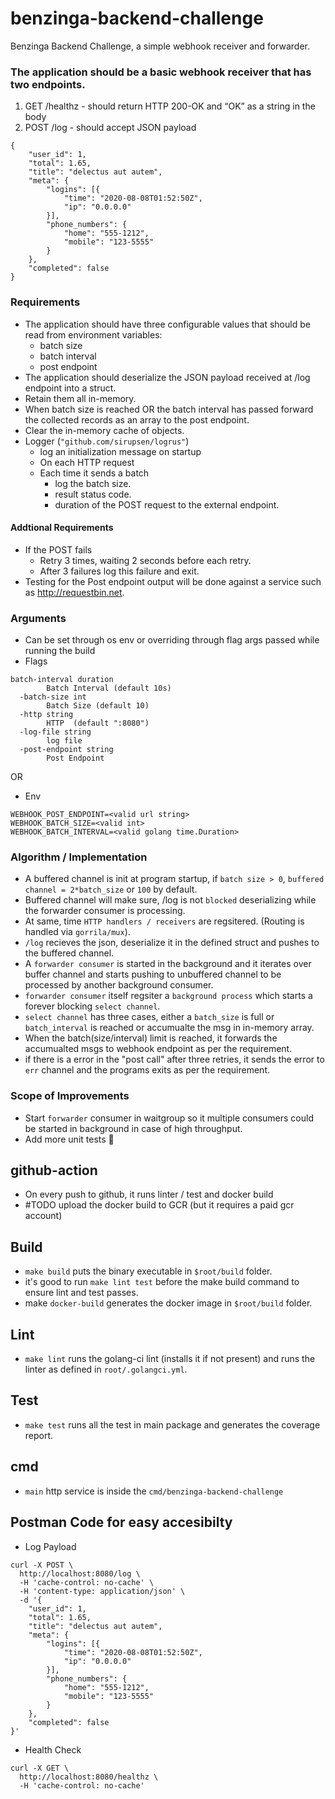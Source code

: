 # benzinga-backend-challenge
Benzinga Backend Challenge, a simple webhook receiver and forwarder.

### The application should be a basic webhook receiver that has two endpoints.
1. GET /healthz - should return HTTP 200-OK and “OK” as a string in the body
2. POST /log - should accept JSON payload

```
{
    "user_id": 1,
    "total": 1.65,
    "title": "delectus aut autem",
    "meta": {
        "logins": [{
            "time": "2020-08-08T01:52:50Z",
            "ip": "0.0.0.0"
        }],
        "phone_numbers": {
            "home": "555-1212",
            "mobile": "123-5555"
        }
    },
    "completed": false
}
```

### Requirements 

- The application should have three configurable values that should be read from environment variables: 
   - batch size
   - batch interval  
   - post endpoint
- The application should deserialize the JSON payload received at /log endpoint into a struct.
- Retain them all in-memory.
- When batch size is reached OR the batch interval has passed forward the collected records as an array to the post endpoint.
- Clear the in-memory cache of objects.
- Logger (`"github.com/sirupsen/logrus"`)
   - log an initialization message on startup 
   - On each HTTP request 
   - Each time it sends a batch  
     - log the batch size.
     - result status code.
     - duration of the POST request to the external endpoint. 
#### Addtional Requirements 
- If the POST fails 
   - Retry 3 times, waiting 2 seconds before each retry. 
   - After 3 failures log this failure and exit. 
- Testing for the Post endpoint output will be done against a service such as http://requestbin.net.

### Arguments
- Can be set through os env or overriding through flag args passed while running the build
- Flags
```
batch-interval duration
        Batch Interval (default 10s)
  -batch-size int
        Batch Size (default 10)
  -http string
        HTTP  (default ":8080")
  -log-file string
        log file
  -post-endpoint string
        Post Endpoint
```
OR
- Env
```
WEBHOOK_POST_ENDPOINT=<valid url string>
WEBHOOK_BATCH_SIZE=<valid int>
WEBHOOK_BATCH_INTERVAL=<valid golang time.Duration>
```

### Algorithm / Implementation
- A buffered channel is init at program startup, if `batch size > 0`, `buffered channel = 2*batch_size` or `100` by default.
- Buffered channel will make sure, /log is not `blocked` deserializing while the forwarder consumer is processing.
- At same, time `HTTP handlers / receivers` are regsitered. (Routing is handled via `gorrila/mux`).
- `/log` recieves the json, deserialize it in the defined struct and pushes to the buffered channel.
- A `forwarder consumer` is started in the background and it iterates over buffer channel and starts pushing to unbuffered channel to be processed by another background consumer.
- `forwarder consumer` itself regsiter a `background process` which starts a forever blocking `select channel`.
- `select channel` has three cases, either a `batch_size` is full or `batch_interval` is reached or accumualte the msg in in-memory array.
- When the batch(size/interval) limit is reached, it forwards the accumualted msgs to webhook endpoint as per the requirement.
- if there is a error in the "post call" after three retries, it sends the error to `err` channel and the programs exits as per the requirement.

### Scope of Improvements
- Start `forwarder` consumer in waitgroup so it multiple consumers could be started in background in case of high throughput.
- Add more unit tests 🙈
## github-action

- On every push to github, it runs linter / test and docker build
- #TODO upload the docker build to GCR (but it requires a paid gcr account)

## Build

- `make build` puts the binary executable in `$root/build` folder.
- it's good to run `make lint test` before the make build command to ensure lint and test passes.
- make `docker-build` generates the docker image in `$root/build` folder.

## Lint
- `make lint` runs the golang-ci lint (installs it if not present) and runs the linter as defined in `root/.golangci.yml`.

## Test
- `make test` runs all the test in main package and generates the coverage report.

## cmd
- `main` http service is inside the `cmd/benzinga-backend-challenge`

## Postman Code for easy accesibilty
- Log Payload
```
curl -X POST \
  http://localhost:8080/log \
  -H 'cache-control: no-cache' \
  -H 'content-type: application/json' \
  -d '{
    "user_id": 1,
    "total": 1.65,
    "title": "delectus aut autem",
    "meta": {
        "logins": [{
            "time": "2020-08-08T01:52:50Z",
            "ip": "0.0.0.0"
        }],
        "phone_numbers": {
            "home": "555-1212",
            "mobile": "123-5555"
        }
    },
    "completed": false
}'
````
- Health Check
```
curl -X GET \
  http://localhost:8080/healthz \
  -H 'cache-control: no-cache'
```

